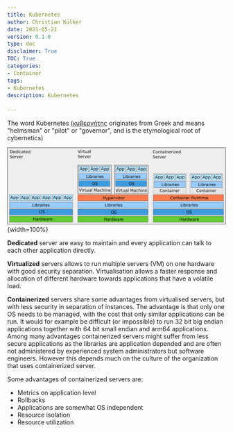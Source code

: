 ```yaml
---
title: Kubernetes
author: Christian Külker
date: 2021-05-21
version: 0.1.0
type: doc
disclaimer: True
TOC: True
categories:
- Container
tags:
- Kubernetes
description: Kubernetes

---
```


The word Kubernetes ([κυβερνήτης] originates from Greek and means "helmsman" or
"pilot" or "governor", and is the etymological root of cybernetics)

![Dedicated - Virtual - Container](sys-virt-container0.1.0.png){width=100%}

**Dedicated** server are easy to maintain and every application can talk to
each other application directly.

**Virtualized** servers allows to run multiple servers (VM) on one hardware
with good security separation. Virtualisation allows a faster response and
allocation of different hardware towards applications that have a volatile
load.

**Containerized** servers share some advantages from virtualised servers, but
with less security in separation of instances. The advantage is that only one
OS needs to be managed, with the cost that only similar applications can be
run.  It would for example be difficult (or impossible) to run 32 bit big
endian applications together with 64 bit small endian and arm64 applications.
Among many advantages containerized servers might suffer from less secure
applications as the libraries are application depended and are often not
administered by experienced system administrators but software engineers.
However this depends much on the culture of the organization that uses
containerized server.

Some advantages of containerized servers are:

- Metrics on application level
- Rollbacks
- Applications are somewhat OS independent
- Resource isolation
- Resource utilization

[κυβερνήτης]: https://en.wikipedia.org/wiki/Kubernetes

